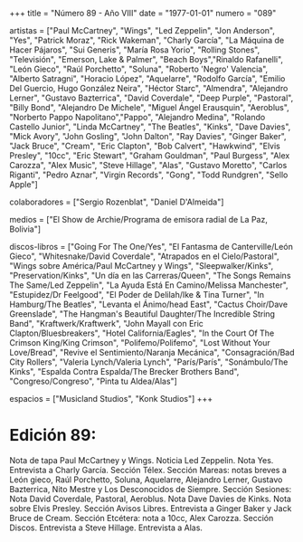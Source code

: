 +++
title = "Número 89 - Año VIII"
date = "1977-01-01"
numero = "089"

artistas = ["Paul McCartney", "Wings", "Led Zeppelin", "Jon Anderson", "Yes", "Patrick Moraz", "Rick Wakeman", "Charly García", "La Máquina de Hacer Pájaros", "Sui Generis", "María Rosa Yorio", "Rolling Stones", "Televisión", "Emerson, Lake & Palmer", "Beach Boys","Rinaldo Rafanelli", "León Gieco", "Raúl Porchetto", "Soluna", "Roberto 'Negro' Valencia", "Alberto Satragni", "Horacio López", "Aquelarre", "Rodolfo García", "Emilio Del Guercio, Hugo González Neira", "Héctor Starc",  "Almendra", "Alejandro Lerner", "Gustavo Bazterrica", "David Coverdale", "Deep Purple", "Pastoral", "Billy Bond", "Alejandro De Michele", "Miguel Ángel Erausquin", "Aeroblus", "Norberto Pappo Napolitano","Pappo", "Alejandro Medina", "Rolando Castello Junior", "Linda McCartney", "The Beatles", "Kinks", "Dave Davies", "Mick Avory", "John Gosling", "John Dalton", "Ray Davies", "Ginger Baker", "Jack Bruce", "Cream", "Eric Clapton", "Bob Calvert", "Hawkwind",  "Elvis Presley", "10cc", "Eric Stewart", "Graham Gouldman", "Paul Burgess", "Alex Carozza", "Alex Music", "Steve Hillage", "Alas", "Gustavo Moretto", "Carlos Riganti", "Pedro Aznar", "Virgin Records", "Gong", "Todd Rundgren", "Sello Apple"]

colaboradores = ["Sergio Rozenblat", "Daniel D'Almeida"]

medios = ["El Show de Archie/Programa de emisora radial de La Paz, Bolivia"]

discos-libros = ["Going For The One/Yes", "El Fantasma de Canterville/León Gieco", "Whitesnake/David Coverdale", "Atrapados en el Cielo/Pastoral", "Wings sobre América/Paul McCartney y Wings", "Sleepwalker/Kinks", "Preservation/Kinks", "Un día en las Carreras/Queen", "The Songs Remains The Same/Led Zeppelin", "La Ayuda Está En Camino/Melissa Manchester", "Estupidez/Dr Feelgood", "El Poder de Delilah/Ike & Tina Turner", "In Hamburg/The Beatles", "Levanta el Ánimo/head East", "Cactus Choir/Dave Greenslade", "The Hangman's Beautiful Daughter/The Incredible String Band", "Kraftwerk/Kraftwerk", "John Mayall con Eric Clapton/Bluesbreakers", "Hotel California/Eagles", "In the Court Of The Crimson King/King Crimson", "Polifemo/Polifemo", "Lost Without Your Love/Bread", "Revive el Sentimiento/Naranja Mecánica", "Consagración/Bad City Rollers", "Valeria Lynch/Valeria Lynch", "París/París", "Sonámbulo/The Kinks", "Espalda Contra Espalda/The Brecker Brothers Band", "Congreso/Congreso", "Pinta tu Aldea/Alas"]

espacios = ["Musicland Studios", "Konk Studios"]
+++

# Edición 89:
Nota de tapa Paul McCartney y Wings. Noticia Led Zeppelin. Nota Yes. Entrevista a Charly García. Sección Télex. Sección Mareas: notas breves a León gieco, Raúl Porchetto, Soluna, Aquelarre, Alejandro Lerner, Gustavo Bazterrica, Nito Mestre y Los Desconocidos de Siempre. Sección Sesiones: Nota David Coverdale, Pastoral, Aeroblus. Nota Dave Davies de Kinks. Nota sobre Elvis Presley. Sección Avisos Libres. Entrevista a Ginger Baker y Jack Bruce de Cream. Sección Etcétera: nota a 10cc, Alex Carozza.
Sección Discos. Entrevista a Steve Hillage. Entrevista a Alas.
